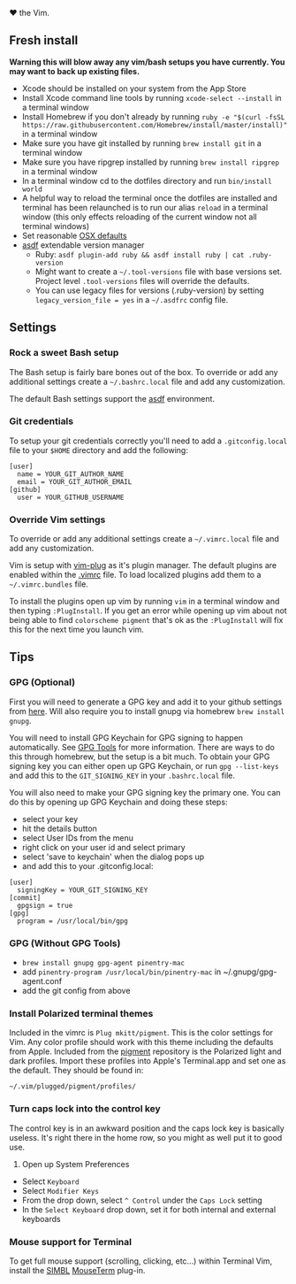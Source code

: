 &hearts; the Vim.

## Fresh install

**Warning this will blow away any vim/bash setups you have currently. You may
want to back up existing files.**

- Xcode should be installed on your system from the App Store
- Install Xcode command line tools by running `xcode-select --install` in a terminal window
- Install Homebrew if you don't already by running `ruby -e "$(curl -fsSL https://raw.githubusercontent.com/Homebrew/install/master/install)"` in a terminal window
- Make sure you have git installed by running `brew install git` in a terminal window
- Make sure you have ripgrep installed by running `brew install ripgrep` in a terminal window
- In a terminal window cd to the dotfiles directory and run `bin/install world`
- A helpful way to reload the terminal once the dotfiles are installed and terminal has been relaunched is to run our alias `reload` in a terminal window (this only effects reloading of the current window not all terminal windows)
- Set reasonable [OSX defaults][osxdefaults]
- [asdf][asdf] extendable version manager
  - Ruby: `asdf plugin-add ruby && asdf install ruby | cat .ruby-version`
  - Might want to create a `~/.tool-versions` file with base versions set. Project level `.tool-versions` files will override the defaults.
  - You can use legacy files for versions (.ruby-version) by setting `legacy_version_file = yes` in a `~/.asdfrc` config file.

## Settings

### Rock a sweet Bash setup

The Bash setup is fairly bare bones out of the box. To override or add
any additional settings create a `~/.bashrc.local` file and add
any customization.

The default Bash settings support the [asdf][asdf] environment.

### Git credentials

To setup your git credentials correctly you'll need to add a `.gitconfig.local`
file to your `$HOME` directory and add the following:

```
[user]
  name = YOUR_GIT_AUTHOR_NAME
  email = YOUR_GIT_AUTHOR_EMAIL
[github]
  user = YOUR_GITHUB_USERNAME
```

### Override Vim settings

To override or add any additional settings create a `~/.vimrc.local` file and
add any customization.

Vim is setup with [vim-plug][vim-plug] as it's plugin manager. The default
plugins are enabled within the [.vimrc][vimrc] file. To load localized plugins
add them to a `~/.vimrc.bundles` file.

To install the plugins open up vim by running `vim` in a terminal window and
then typing `:PlugInstall`. If you get an error while opening up vim about not
being able to find `colorscheme pigment` that's ok as the `:PlugInstall` will
fix this for the next time you launch vim.

## Tips

### GPG (Optional)

First you will need to generate a GPG key and add it to your github settings
from [here](https://help.github.com/articles/generating-a-new-gpg-key/). Will
also require you to install gnupg via homebrew `brew install gnupg`.

You will need to install GPG Keychain for GPG signing to happen automatically.
See [GPG Tools](https://gpgtools.org/) for more information. There are ways to
do this through homebrew, but the setup is a bit much. To obtain your GPG
signing key you can either open up GPG Keychain, or run `gpg --list-keys` and
add this to the `GIT_SIGNING_KEY` in your `.bashrc.local` file.

You will also need to make your GPG signing key the primary one. You can do this
by opening up GPG Keychain and doing these steps:

- select your key
- hit the details button
- select User IDs from the menu
- right click on your user id and select primary
- select 'save to keychain' when the dialog pops up
- and add this to your .gitconfig.local:

```
[user]
  signingKey = YOUR_GIT_SIGNING_KEY
[commit]
  gpgsign = true
[gpg]
  program = /usr/local/bin/gpg
```

### GPG (Without GPG Tools)

- `brew install gnupg gpg-agent pinentry-mac`
- add `pinentry-program /usr/local/bin/pinentry-mac` in ~/.gnupg/gpg-agent.conf
- add the git config from above

### Install Polarized terminal themes

Included in the vimrc is `Plug mkitt/pigment`. This is the color settings for
Vim. Any color profile should work with this theme including the defaults from
Apple. Included from the [pigment][pigment] repository is the Polarized light
and dark profiles. Import these profiles into Apple's Terminal.app and set one
as the default. They should be found in:

```
~/.vim/plugged/pigment/profiles/
```

### Turn caps lock into the control key

The control key is in an awkward position and the caps lock key is
basically useless. It's right there in the home row, so you might as
well put it to good use.

1.  Open up System Preferences

- Select `Keyboard`
- Select `Modifier Keys`
- From the drop down, select `^ Control` under the `Caps Lock` setting
- In the `Select Keyboard` drop down, set it for both internal and external keyboards

### Mouse support for Terminal

To get full mouse support (scrolling, clicking, etc...) within Terminal
Vim, install the [SIMBL][simbl] [MouseTerm][mouseterm] plug-in.

<!-- Markdown links -->

[asdf]: https://github.com/asdf-vm/asdf
[mouseterm]: https://bitheap.org/mouseterm/
[osxdefaults]: http://mths.be/osx
[simbl]: http://www.culater.net/software/SIMBL/SIMBL.php
[vim-plug]: https://github.com/junegunn/vim-plug
[pigment]: https://github.com/mkitt/pigment
[vimrc]: /dots/vimrc
